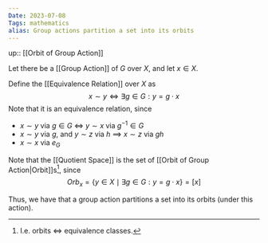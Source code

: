 ```yaml
---
Date: 2023-07-08
Tags: mathematics
alias: Group actions partition a set into its orbits
---
```

up:: [[Orbit of Group Action]]

Let there be a [[Group Action]] of $G$ over $X$, and let $x \in X$. 

Define the [[Equivalence Relation]] over $X$ as
$$x \sim y \iff \exists g \in G: y = g \cdot x$$
Note that it is an equivalence relation, since
- $x \sim y$ via $g \in G$ $\iff$ $y \sim x$ via $g^{-1} \in G$
- $x \sim y$ via $g$, and $y \sim z$ via $h$ $\implies$ $x \sim z$ via $gh$
- $x \sim x$ via $e_G$

Note that the [[Quotient Space]] is the set of [[Orbit of Group Action|Orbit]]s[^1], since
$$Orb_x = \{y \in X \mid \exists g \in G: y = g \cdot x\} = [x]$$

Thus, we have that a group action partitions a set into its orbits (under this action).

[^1]: I.e. orbits $\iff$ equivalence classes.
